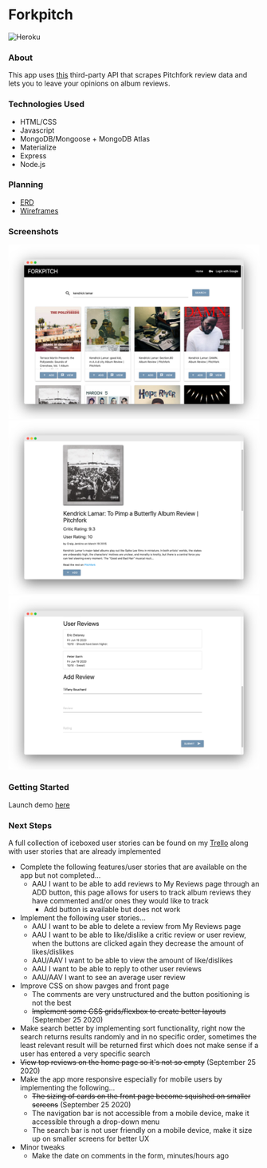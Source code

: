 # Forkpitch
![Heroku](https://heroku-badges.herokuapp.com/?app=heroku-badges)

### About
This app uses [this](https://github.com/omardelarosa/pitchfork-npm) third-party API that scrapes Pitchfork review data and lets you to leave your opinions on album reviews.

### Technologies Used
- HTML/CSS
- Javascript 
- MongoDB/Mongoose + MongoDB Atlas
- Materialize 
- Express
- Node.js 

### Planning 
- [ERD](https://app.lucidchart.com/invitations/accept/5fe59195-d0dc-4c47-ad9e-7113447107e2)
- [Wireframes](https://app.lucidchart.com/invitations/accept/25437d16-60c9-4020-8c07-5bdbb8fc879a)

### Screenshots
<img src="/imgs/onescreenshot.png"/>
<img src="/imgs/twoscreenshot.png"/>
<img src="/imgs/threescreenshot.png"/>

### Getting Started 
Launch demo [here](https://forkpitch.herokuapp.com)

### Next Steps 
A full collection of iceboxed user stories can be found on my [Trello](https://trello.com/b/lpGplWHP/sei-project-2) along with user stories that are already implemented
- Complete the following features/user stories that are available on the app but not completed...
    - AAU I want to be able to add reviews to My Reviews page through an ADD button, this page allows for users to track album reviews they have commented and/or ones they would like to track
        - Add button is available but does not work
- Implement the following user stories...
    - AAU I want to be able to delete a review from My Reviews page
    - AAU I want to be able to like/dislike a critic review or user review, when the buttons are clicked again they decrease the amount of likes/dislikes
    - AAU/AAV I want to be able to view the amount of like/dislikes 
    - AAU I want to be able to reply to other user reviews
    - AAU/AAV I want to see an average user review 
- Improve CSS on show pavges and front page
    - The comments are very unstructured and the button positioning is not the best
    - ~~Implement some CSS grids/flexbox to create better layouts~~ (September 25 2020)
- Make search better by implementing sort functionality, right now the search returns results randomly and in no specific order, sometimes the least relevant result will be returned first which does not make sense if a user has entered a very specific search
- ~~View top reviews on the home page so it's not so empty~~ (September 25 2020)
- Make the app more responsive especially for mobile users by implementing the following...
    - ~~The sizing of cards on the front page become squished on smaller screens~~ (September 25 2020)
    - The navigation bar is not accessible from a mobile device, make it accessible through a drop-down menu
    - The search bar is not user friendly on a mobile device, make it size up on smaller screens for better UX
- Minor tweaks
    - Make the date on comments in the form, minutes/hours ago
